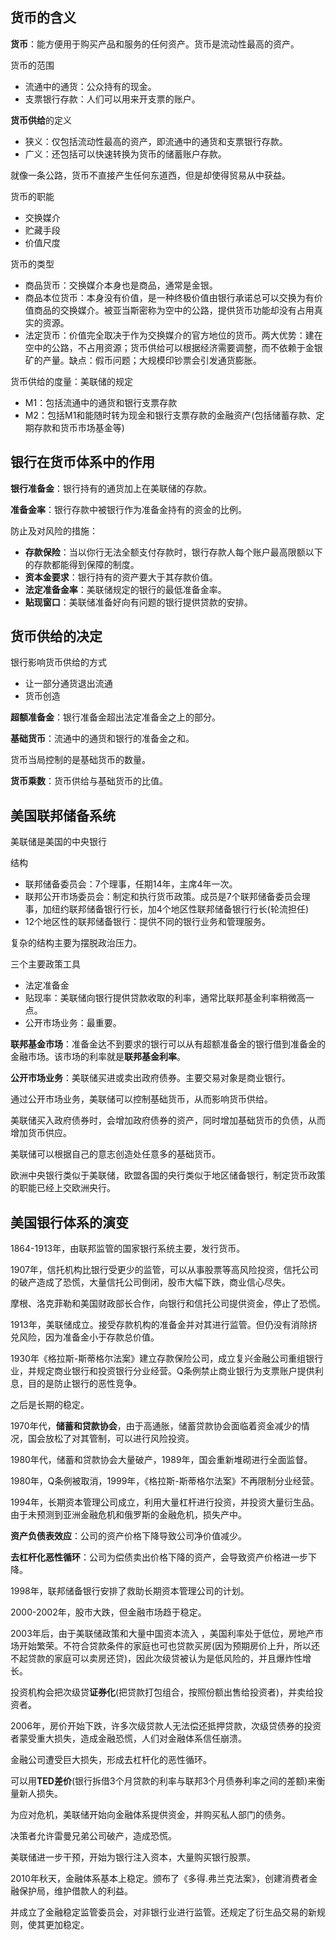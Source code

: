 ## 货币的含义

**货币**：能方便用于购买产品和服务的任何资产。货币是流动性最高的资产。


货币的范围
+ 流通中的通货：公众持有的现金。
+ 支票银行存款：人们可以用来开支票的账户。

**货币供给**的定义
+ 狭义：仅包括流动性最高的资产，即流通中的通货和支票银行存款。
+ 广义：还包括可以快速转换为货币的储蓄账户存款。

就像一条公路，货币不直接产生任何东道西，但是却使得贸易从中获益。

货币的职能
+ 交换媒介
+ 贮藏手段
+ 价值尺度

货币的类型
+ 商品货币：交换媒介本身也是商品，通常是金银。
+ 商品本位货币：本身没有价值，是一种终极价值由银行承诺总可以交换为有价值商品的交换媒介。被亚当斯密称为空中的公路，提供货币功能却没有占用真实的资源。
+ 法定货币：价值完全取决于作为交换媒介的官方地位的货币。两大优势：建在空中的公路，不占用资源；货币供给可以根据经济需要调整，而不依赖于金银矿的产量。缺点：假币问题；大规模印钞票会引发通货膨胀。

货币供给的度量：美联储的规定
+ M1：包括流通中的通货和银行支票存款
+ M2：包括M1和能随时转为现金和银行支票存款的金融资产(包括储蓄存款、定期存款和货币市场基金等)



## 银行在货币体系中的作用

**银行准备金**：银行持有的通货加上在美联储的存款。

**准备金率**：银行存款中被银行作为准备金持有的资金的比例。



防止及对风险的措施：

+ **存款保险**：当以你行无法全额支付存款时，银行存款人每个账户最高限额以下的存款都能得到保障的制度。
+ **资本金要求**：银行持有的资产要大于其存款价值。
+ **法定准备金率**：美联储规定的银行的最低准备金率。
+ **贴现窗口**：美联储准备好向有问题的银行提供贷款的安排。



## 货币供给的决定

银行影响货币供给的方式

+ 让一部分通货退出流通
+ 货币创造



**超额准备金**：银行准备金超出法定准备金之上的部分。


**基础货币**：流通中的通货和银行的准备金之和。

货币当局控制的是基础货币的数量。

**货币乘数**：货币供给与基础货币的比值。



## 美国联邦储备系统

美联储是美国的中央银行



结构

+ 联邦储备委员会：7个理事，任期14年，主席4年一次。
+ 联邦公开市场委员会：制定和执行货币政策。成员是7个联邦储备委员会理事，加纽约联邦储备银行行长，加4个地区性联邦储备银行行长(轮流担任)
+ 12个地区性的联邦储备银行：提供不同的银行业务和管理服务。

复杂的结构主要为摆脱政治压力。


三个主要政策工具

+ 法定准备金
+ 贴现率：美联储向银行提供贷款收取的利率，通常比联邦基金利率稍微高一点。
+ 公开市场业务：最重要。

**联邦基金市场**：准备金达不到要求的银行可以从有超额准备金的银行借到准备金的金融市场。该市场的利率就是**联邦基金利率**。


**公开市场业务**：美联储买进或卖出政府债券。主要交易对象是商业银行。


通过公开市场业务，美联储可以控制基础货币，从而影响货币供给。


美联储买入政府债券时，会增加政府债券的资产，同时增加基础货币的负债，从而增加货币供应。


美联储可以根据自己的意志创造处任意多的基础货币。


欧洲中央银行类似于美联储，欧盟各国的央行类似于地区储备银行，制定货币政策的职能已经上交欧洲央行。


## 美国银行体系的演变


1864-1913年，由联邦监管的国家银行系统主要，发行货币。


1907年，信托机构比银行受更少的监管，可以从事股票等高风险投资，信托公司的破产造成了恐慌，大量信托公司倒闭，股市大幅下跌，商业信心尽失。

摩根、洛克菲勒和美国财政部长合作，向银行和信托公司提供资金，停止了恐慌。



1913年，美联储成立。接受存款机构的准备金并对其进行监管。但仍没有消除挤兑风险，因为准备金小于存款总价值。



1930年《格拉斯-斯蒂格尔法案》建立存款保险公司，成立复兴金融公司重组银行业，并规定商业银行和投资银行分业经营。Q条例禁止商业银行为支票账户提供利息，目的是防止银行的恶性竞争。



之后是长期的稳定。



1970年代，**储蓄和贷款协会**，由于高通胀，储蓄贷款协会面临着资金减少的情况，国会放松了对其管制，可以进行风险投资。

1980年代，储蓄和贷款协会大量破产，1989年，国会重新堆砌进行全面监督。



1980年，Q条例被取消，1999年，《格拉斯-斯蒂格尔法案》不再限制分业经营。



1994年，长期资本管理公司成立，利用大量杠杆进行投资，并投资大量衍生品。由于未预测到亚洲金融危机和俄罗斯的金融危机，损失产中。

**资产负债表效应**：公司的资产价格下降导致公司净价值减少。

**去杠杆化恶性循环**：公司为偿债卖出价格下降的资产，会导致资产价格进一步下降。



1998年，联邦储备银行安排了救助长期资本管理公司的计划。



2000-2002年，股市大跌，但金融市场趋于稳定。



2003年后，由于美联储政策和大量中国资本流入 ，美国利率处于低位，房地产市场开始繁荣。不符合贷款条件的家庭也可也贷款买房(因为预期房价上升，所以还不起贷款的家庭可以卖房还贷)，因此次级贷被认为是低风险的，并且爆炸性增长。



投资机构会把次级贷**证券化**(把贷款打包组合，按照份额出售给投资者)，并卖给投资者。



2006年，房价开始下跌，许多次级贷款人无法偿还抵押贷款，次级贷债券的投资者蒙受重大损失，造成金融恐慌，人们对金融体系信任崩溃。

金融公司遭受巨大损失，形成去杠杆化的恶性循环。



可以用**TED差价**(银行拆借3个月贷款的利率与联邦3个月债券利率之间的差额)来衡量新人损失。



为应对危机，美联储开始向金融体系提供资金，并购买私人部门的债务。

决策者允许雷曼兄弟公司破产，造成恐慌。

美联储进一步干预，开始为银行注入资本，大量购买银行股票。



2010年秋天，金融体系基本上稳定。颁布了《多得.弗兰克法案》，创建消费者金融保护局，维护借款人的利益。

并成立了金融稳定监管委员会，对非银行业进行监管。还规定了衍生品交易的新规则，使其更加稳定。







